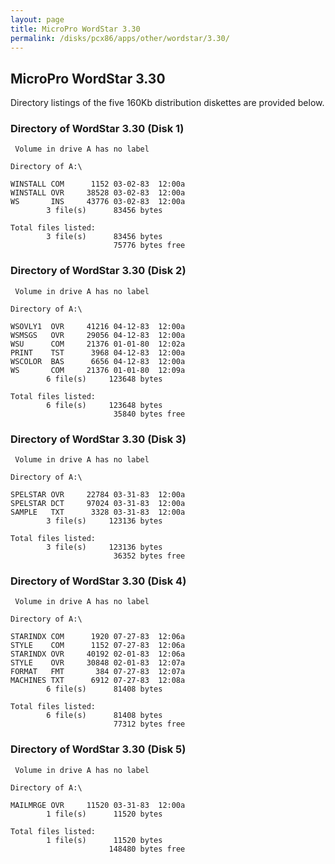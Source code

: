 ```yaml
---
layout: page
title: MicroPro WordStar 3.30
permalink: /disks/pcx86/apps/other/wordstar/3.30/
---
```


MicroPro WordStar 3.30
----------------------

Directory listings of the five 160Kb distribution diskettes are provided below.

### Directory of WordStar 3.30 (Disk 1)

	 Volume in drive A has no label

	Directory of A:\

	WINSTALL COM      1152 03-02-83  12:00a
	WINSTALL OVR     38528 03-02-83  12:00a
	WS       INS     43776 03-02-83  12:00a
	        3 file(s)      83456 bytes

	Total files listed:
	        3 file(s)      83456 bytes
	                       75776 bytes free

### Directory of WordStar 3.30 (Disk 2)

	 Volume in drive A has no label

	Directory of A:\

	WSOVLY1  OVR     41216 04-12-83  12:00a
	WSMSGS   OVR     29056 04-12-83  12:00a
	WSU      COM     21376 01-01-80  12:02a
	PRINT    TST      3968 04-12-83  12:00a
	WSCOLOR  BAS      6656 04-12-83  12:00a
	WS       COM     21376 01-01-80  12:09a
	        6 file(s)     123648 bytes

	Total files listed:
	        6 file(s)     123648 bytes
	                       35840 bytes free

### Directory of WordStar 3.30 (Disk 3)

	 Volume in drive A has no label

	Directory of A:\

	SPELSTAR OVR     22784 03-31-83  12:00a
	SPELSTAR DCT     97024 03-31-83  12:00a
	SAMPLE   TXT      3328 03-31-83  12:00a
	        3 file(s)     123136 bytes

	Total files listed:
	        3 file(s)     123136 bytes
	                       36352 bytes free

### Directory of WordStar 3.30 (Disk 4)

	 Volume in drive A has no label

	Directory of A:\

	STARINDX COM      1920 07-27-83  12:06a
	STYLE    COM      1152 07-27-83  12:06a
	STARINDX OVR     40192 02-01-83  12:06a
	STYLE    OVR     30848 02-01-83  12:07a
	FORMAT   FMT       384 07-27-83  12:07a
	MACHINES TXT      6912 07-27-83  12:08a
	        6 file(s)      81408 bytes

	Total files listed:
	        6 file(s)      81408 bytes
	                       77312 bytes free

### Directory of WordStar 3.30 (Disk 5)

	 Volume in drive A has no label

	Directory of A:\

	MAILMRGE OVR     11520 03-31-83  12:00a
	        1 file(s)      11520 bytes

	Total files listed:
	        1 file(s)      11520 bytes
	                      148480 bytes free

